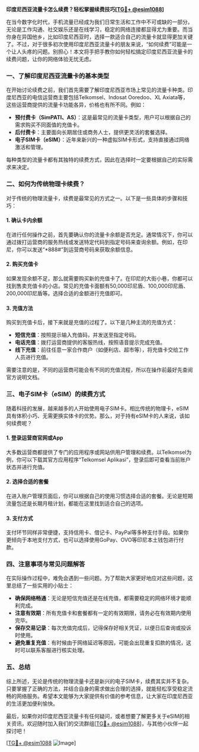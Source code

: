**印度尼西亚流量卡怎么续费？轻松掌握续费技巧[[TG💪+ @esim1088](https://t.me/s/esim1088)]**

在当今数字化时代，手机流量已经成为我们日常生活和工作中不可或缺的一部分。无论是工作沟通、社交娱乐还是在线学习，稳定的网络连接都显得尤为重要。而当你身在异国他乡，比如印度尼西亚时，选择一款适合自己的流量卡就显得更加关键了。不过，对于很多初次使用印度尼西亚流量卡的朋友来说，“如何续费”可能是一个让人头疼的问题。别担心！本文将手把手教你如何轻松搞定印度尼西亚流量卡的续费问题，让你的网络体验无忧无虑。

### 一、了解印度尼西亚流量卡的基本类型

在开始讨论续费之前，我们首先需要了解印度尼西亚市场上常见的流量卡种类。印度尼西亚的电信运营商主要包括Telkomsel、Indosat Ooredoo、XL Axiata等，这些运营商提供的流量卡功能各异，价格也有所不同。例如：

- **预付费卡（SimPATI、AS）**：这是最常见的流量卡类型，用户可以根据自己的需求购买不同面值的充值卡。
- **后付费卡**：主要面向长期居住或商务人士，提供更灵活的套餐选择。
- **电子SIM卡（eSIM）**：近年来新兴的一种虚拟SIM卡形式，支持直接通过网络激活和管理。

每种类型的流量卡都有其独特的续费方式，因此在选择时一定要根据自己的实际需求来决定。

### 二、如何为传统物理卡续费？

对于传统的物理流量卡，续费是最常见的方式之一。以下是一些具体的步骤和技巧：

#### 1. 确认卡内余额
在进行任何操作之前，首先要确认你的流量卡余额是否充足。通常情况下，你可以通过拨打运营商的服务热线或发送特定代码到指定号码来查询余额。例如，在印尼，你可以发送“*888#”到运营商号码来获取余额信息。

#### 2. 购买充值卡
如果发现余额不足，那么就需要购买新的充值卡了。在印尼的大街小巷，你都可以找到售卖充值卡的小店。常见的充值卡面额有50,000印尼盾、100,000印尼盾、200,000印尼盾等。选择合适的金额进行充值即可。

#### 3. 充值方法
购买到充值卡后，接下来就是充值的过程了。以下是几种主流的充值方式：
- **短信充值**：按照提示输入充值码，并发送至指定号码。
- **电话充值**：拨打运营商提供的客服热线，按照语音提示完成充值。
- **线下充值**：前往任意一家合作商户（如便利店、超市等），将充值卡交给工作人员进行充值。

需要注意的是，不同的运营商可能会有不同的充值流程，所以在操作前最好先查阅官方说明文档。

### 三、电子SIM卡（eSIM）的续费方式

随着科技的发展，越来越多的人开始使用电子SIM卡。相比传统的物理卡，eSIM具有体积小巧、无需更换实体卡的优势。那么，对于持有eSIM卡的人来说，该如何续费呢？

#### 1. 登录运营商官网或App
大多数运营商都提供了专门的应用程序或网站供用户管理和续费。以Telkomsel为例，你可以下载其官方应用程序“Telkomsel Aplikasi”，登录后即可查看当前账户状态并进行充值。

#### 2. 选择合适的套餐
在进入账户管理页面后，你可以根据自己的使用习惯选择合适的套餐。无论是短期流量包还是长期月租计划，都能在这里找到适合自己的选项。

#### 3. 支付方式
支付环节同样非常便捷，支持信用卡、借记卡、PayPal等多种支付手段。如果你更倾向于本地支付方式，也可以选择使用GoPay、OVO等印尼本土钱包进行付款。

### 四、注意事项与常见问题解答

在实际操作过程中，难免会遇到一些问题。为了帮助大家更好地应对这些问题，这里总结了一些实用的小贴士：

- **确保网络畅通**：无论是短信充值还是在线充值，都需要稳定的网络环境才能顺利完成。
- **注意有效期**：所有充值卡和套餐都有一定的有效期限，请务必在有效期内使用完毕。
- **保存交易记录**：每次充值完成后，记得保存好相关凭证，以便日后查询或投诉时使用。
- **避免重复充值**：有时候由于网络延迟等原因，可能会出现重复扣款的情况，这时可以联系客服进行核实处理。

### 五、总结

综上所述，无论是传统的物理流量卡还是新兴的电子SIM卡，续费其实并不复杂。只要掌握了正确的方法，并结合自身的需求做出合理的选择，就能轻松享受稳定流畅的网络服务。希望本文能够为大家提供有价值的参考信息，让大家在印度尼西亚的生活更加便利愉快。

最后，如果你对印度尼西亚流量卡有任何疑问，或者想要了解更多关于eSIM的相关资讯，欢迎随时加入我们的交流群组[[TG💪+ @esim1088](https://t.me/s/esim1088)]，与其他小伙伴一起探讨吧！

[[TG💪+ @esim1088](https://t.me/s/esim1088) ![Image](https://i.postimg.cc/4NQfJmqS/Snipaste-2025-05-13-00-14-12.png)]